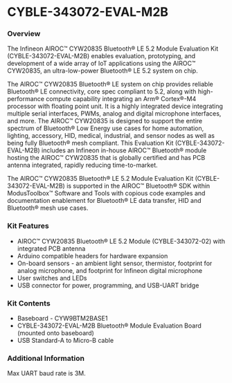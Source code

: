# CYBLE-343072-EVAL-M2B

### Overview

The Infineon AIROC&#8482; CYW20835 Bluetooth&#174; LE 5.2 Module Evaluation Kit (CYBLE-343072-EVAL-M2B) enables evaluation, prototyping, and development of a wide array of IoT applications using the AIROC&#8482; CYW20835, an ultra-low-power Bluetooth&#174; LE 5.2 system on chip.

The AIROC&#8482; CYW20835 Bluetooth&#174; LE system on chip provides reliable Bluetooth&#174; LE connectivity, core spec compliant to 5.2, along with high-performance compute capability integrating an Arm&#174; Cortex&#174;-M4 processor with floating point unit. It is a highly integrated device integrating multiple serial interfaces, PWMs, analog and digital microphone interfaces, and more. The AIROC&#8482; CYW20835 is designed to support the entire spectrum of Bluetooth&#174; Low Energy use cases for home automation, lighting, accessory, HID, medical, industrial, and sensor nodes as well as being fully Bluetooth&#174; mesh compliant. This Evaluation Kit (CYBLE-343072-EVAL-M2B) includes an Infineon in-house AIROC&#8482; Bluetooth&#174; module hosting the AIROC&#8482; CYW20835 that is globally certified and has PCB antenna integrated, rapidly reducing time-to-market.

The AIROC&#8482; CYW20835 Bluetooth&#174; LE 5.2 Module Evaluation Kit (CYBLE-343072-EVAL-M2B) is supported in the AIROC&#8482; Bluetooth&#174; SDK within ModusToolbox&#8482; Software and Tools with copious code examples and documentation enablement for Bluetooth&#174; LE data transfer, HID and Bluetooth&#174; mesh use cases.

### Kit Features

* AIROC&#8482; CYW20835 Bluetooth&#174; LE 5.2 Module (CYBLE-343072-02) with integrated PCB antenna
* Arduino compatible headers for hardware expansion
* On-board sensors - an ambient light sensor, thermistor, footprint for analog microphone, and footprint for Infineon digital microphone
* User switches and LEDs
* USB connector for power, programming, and USB-UART bridge

### Kit Contents

* Baseboard - CYW9BTM2BASE1
* CYBLE-343072-EVAL-M2B Bluetooth&#174; Module Evaluation Board (mounted onto baseboard)
* USB Standard-A to Micro-B cable

### Additional Information

Max UART baud rate is 3M.
